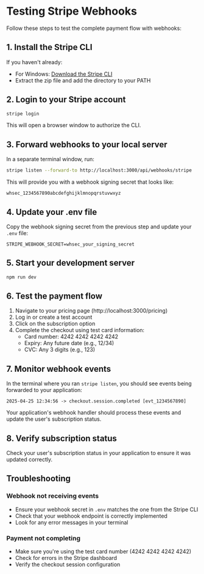 # Testing Stripe Webhooks

Follow these steps to test the complete payment flow with webhooks:

## 1. Install the Stripe CLI

If you haven't already:
- For Windows: [Download the Stripe CLI](https://github.com/stripe/stripe-cli/releases/latest)
- Extract the zip file and add the directory to your PATH

## 2. Login to your Stripe account

```bash
stripe login
```

This will open a browser window to authorize the CLI.

## 3. Forward webhooks to your local server

In a separate terminal window, run:

```bash
stripe listen --forward-to http://localhost:3000/api/webhooks/stripe
```

This will provide you with a webhook signing secret that looks like:
```
whsec_1234567890abcdefghijklmnopqrstuvwxyz
```

## 4. Update your .env file

Copy the webhook signing secret from the previous step and update your `.env` file:

```
STRIPE_WEBHOOK_SECRET=whsec_your_signing_secret
```

## 5. Start your development server

```bash
npm run dev
```

## 6. Test the payment flow

1. Navigate to your pricing page (http://localhost:3000/pricing)
2. Log in or create a test account
3. Click on the subscription option
4. Complete the checkout using test card information:
   - Card number: 4242 4242 4242 4242
   - Expiry: Any future date (e.g., 12/34)
   - CVC: Any 3 digits (e.g., 123)

## 7. Monitor webhook events

In the terminal where you ran `stripe listen`, you should see events being forwarded to your application:

```
2025-04-25 12:34:56 -> checkout.session.completed [evt_1234567890]
```

Your application's webhook handler should process these events and update the user's subscription status.

## 8. Verify subscription status

Check your user's subscription status in your application to ensure it was updated correctly.

## Troubleshooting

### Webhook not receiving events
- Ensure your webhook secret in `.env` matches the one from the Stripe CLI
- Check that your webhook endpoint is correctly implemented
- Look for any error messages in your terminal

### Payment not completing
- Make sure you're using the test card number (4242 4242 4242 4242)
- Check for errors in the Stripe dashboard
- Verify the checkout session configuration 